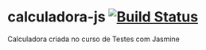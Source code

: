 # calculadora-js [![Build Status](https://travis-ci.org/dsousasantos91/calculadora-js.svg?branch=master)](https://travis-ci.org/dsousasantos91/calculadora-js)
Calculadora criada no curso de Testes com Jasmine
